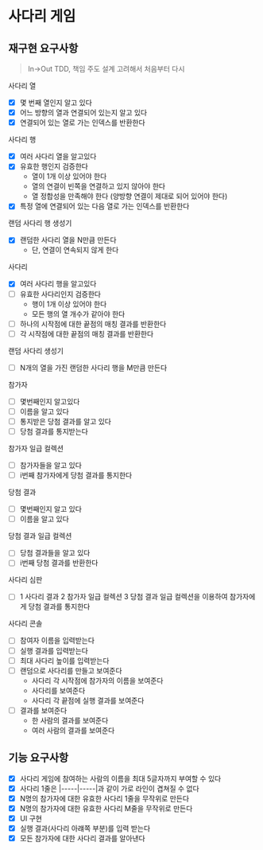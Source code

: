 # 사다리 게임

## 재구현 요구사항

> In->Out TDD, 책임 주도 설계 고려해서 처음부터 다시

사다리 열
- [X] 몇 번째 열인지 알고 있다
- [X] 어느 방향의 열과 연결되어 있는지 알고 있다
- [X] 연결되어 있는 열로 가는 인덱스를 반환한다

사다리 행
- [X] 여러 사다리 열을 알고있다
- [X] 유효한 행인지 검증한다
  - 열이 1개 이상 있어야 한다
  - 열의 연결이 빈쪽을 연결하고 있지 않아야 한다
  - 열 정합성을 만족해야 한다 (양방향 연결이 제대로 되어 있어야 한다)
- [X] 특정 열에 연결되어 있는 다음 열로 가는 인덱스를 반환한다

랜덤 사다리 행 생성기
- [X] 랜덤한 사다리 열을 N만큼 만든다
    - 단, 연결이 연속되지 않게 한다

사다리
- [X] 여러 사다리 행을 알고있다
- [ ] 유효한 사다리인지 검증한다
  - 행이 1개 이상 있어야 한다
  - 모든 행의 열 개수가 같아야 한다
- [ ] 하나의 시작점에 대한 끝점의 매칭 결과를 반환한다
- [ ] 각 시작점에 대한 끝점의 매칭 결과를 반환한다

랜덤 사다리 생성기
- [ ] N개의 열을 가진 랜덤한 사다리 행을 M만큼 만든다

참가자
- [ ] 몇번째인지 알고있다
- [ ] 이름을 알고 있다
- [ ] 통지받은 당첨 결과를 알고 있다
- [ ] 당첨 결과를 통지받는다

참가자 일급 컬렉션
- [ ] 참가자들을 알고 있다
- [ ] i번째 참가자에게 당첨 결과를 통지한다

당첨 결과
- [ ] 몇번째인지 알고 있다
- [ ] 이름을 알고 있다

당첨 결과 일급 컬렉션
- [ ] 당첨 결과들을 알고 있다
- [ ] i번째 당첨 결과를 반환한다

사다리 심판
- [ ] 1 사다리 결과 2 참가자 일급 컬렉션 3 당첨 결과 일급 컬렉션을 이용하여 참가자에게 당첨 결과를 통지한다

사다리 콘솔
- [ ] 참여자 이름을 입력받는다
- [ ] 실행 결과를 입력받는다
- [ ] 최대 사다리 높이를 입력받는다
- [ ] 랜덤으로 사다리를 만들고 보여준다
  - 사다리 각 시작점에 참가자의 이름을 보여준다
  - 사다리를 보여준다
  - 사다리 각 끝점에 실행 결과를 보여준다
- [ ] 결과를 보여준다
  - 한 사람의 결과를 보여준다
  - 여러 사람의 결과를 보여준다

## 기능 요구사항

- [X] 사다리 게임에 참여하는 사람의 이름을 최대 5글자까지 부여할 수 있다
- [X] 사다리 1줄은 |-----|-----|과 같이 가로 라인이 겹쳐질 수 없다
- [X] N명의 참가자에 대한 유효한 사다리 1줄을 무작위로 만든다
- [X] N명의 참가자에 대한 유효한 사다리 M줄을 무작위로 만든다
- [X] UI 구현
- [X] 실행 결과(사다리 아럐쪽 부분)를 입력 받는다
- [X] 모든 참가자에 대한 사다리 결과를 알아낸다
